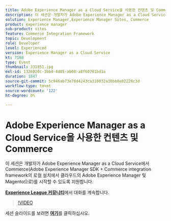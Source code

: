 ```yaml
---
title: Adobe Experience Manager as a Cloud Service을 사용한 컨텐츠 및 Commerce
description: 이 세션은 개발자가 Adobe Experience Manager as a Cloud Service에서 Commerce(Adobe Experience Manager SDK + Commerce integration framework의 로컬 설치에서 클라우드의 Adobe Experience Manager 및 Magento으로)를 시작할 수 있도록 지원합니다. 이 세션은 Adobe Developers Live 컨텐츠 이벤트의 일부로 전달되었습니다.
solution: Experience Manager,Experience Manager Sites, Commerce
product: experience manager
sub-product: sites
feature: Commerce Integration Framework
topic: Development
role: Developer
level: Experienced
version: Experience Manager as a Cloud Service
kt: 7188
type: Event
thumbnail: 331851.jpg
exl-id: 1326926c-1bb4-4d05-ab08-a8f60701bd1a
duration: 1847
source-git-commit: 5c946ab73e78d4243ca310032a10bb8e82228c3d
workflow-type: tm+mt
source-wordcount: '122'
ht-degree: 0%

---
```


# Adobe Experience Manager as a Cloud Service을 사용한 컨텐츠 및 Commerce

이 세션은 개발자가 Adobe Experience Manager as a Cloud Service에서 Commerce(Adobe Experience Manager SDK + Commerce integration framework의 로컬 설치에서 클라우드의 Adobe Experience Manager 및 Magento으로)를 시작할 수 있도록 지원합니다.

**[Experience League 커뮤니티](https://adobe.ly/36Yd3v6)**&#x200B;에서 대화를 계속합니다.

>[!VIDEO](https://video.tv.adobe.com/v/331851/?quality=12&learn=on&hidetitle=true)

세션 슬라이드를 보려면 **[여기](/help/adobe-developers-live/assets/content-commerce.pdf)**&#x200B;를 클릭하십시오.
